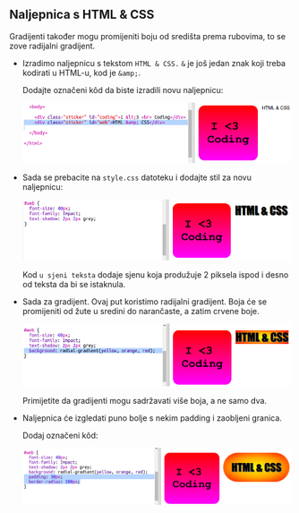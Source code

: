 ## Naljepnica s HTML & CSS

Gradijenti također mogu promijeniti boju od središta prema rubovima, to se zove radijalni gradijent.

+ Izradimo naljepnicu s tekstom `HTML & CSS.` `&` je još jedan znak koji treba kodirati u HTML-u, kod je `&amp;`.
    
    Dodajte označeni kôd da biste izradili novu naljepnicu:
    
    ![screenshot](images/stickers-web-html.png)

+ Sada se prebacite na `style.css` datoteku i dodajte stil za novu naljepnicu:
    
    ![screenshot](images/stickers-web-font.png)
    
    Kod `u sjeni teksta` dodaje sjenu koja produžuje 2 piksela ispod i desno od teksta da bi se istaknula.

+ Sada za gradijent. Ovaj put koristimo radijalni gradijent. Boja će se promijeniti od žute u sredini do narančaste, a zatim crvene boje.
    
    ![screenshot](images/stickers-web-gradient.png)
    
    Primijetite da gradijenti mogu sadržavati više boja, a ne samo dva.

+ Naljepnica će izgledati puno bolje s nekim padding i zaobljeni granica.
    
    Dodaj označeni kôd:
    
    ![screenshot](images/stickers-web-padding.png)